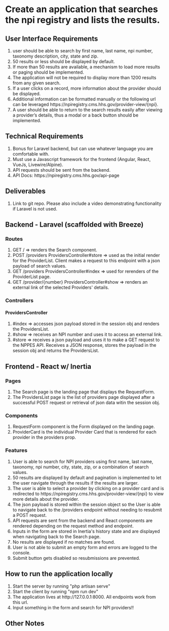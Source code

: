 <h1>Create an application that searches the npi registry and lists the results.</h1>
    <h2>User Interface Requirements</h2>
        <ol>
            <li>user should be able to search by first name, last name, npi number, taxonomy description, city, state and zip.</li>
            <li>50 results or less should be displayed by default.</li>
            <li>If more than 50 results are available, a mechanism to load more results or paging should be implemented.</li>
            <li>The application will not be required to display more than 1200 results from any given search.</li>
            <li>If a user clicks on a record, more information about the provider should be displayed.</li>
            <li>Additional information can be formatted manually or the following url can be leveraged https://npiregistry.cms.hhs.gov/provider-view/{npi}.</li>
            <li>A user should be able to return to the search results easily after viewing a provider’s details, thus a modal or a back button should be implemented.</li>
        </ol>
    <h2>Technical Requirements</h2>
        <ol>
            <li>Bonus for Laravel backend, but can use whatever language you are comfortable with. </li>
            <li>Must use a Javascript framework for the frontend (Angular, React, VueJs,  Livewire/Alpine). </li>
            <li>API requests should be sent from the backend. </li>
            <li>API Docs: https://npiregistry.cms.hhs.gov/api-page </li>
        </ol>
    <h2>Deliverables</h2>
        <ol>
            <li>Link to git repo.  Please also include a video demonstrating functionality if Laravel is not used.</li>
        </ol>

<h2> Backend - Laravel (scaffolded with Breeze) </h2>
    <h3>Routes</h3>
        <ol>
            <li>GET / => renders the Search component.</li>
            <li>POST /providers ProvidersController#store => used as the initial render for the ProviderList. Client makes a request to this endpoint with a json payload of search values. </li>
            <li>GET /providers ProvidersController#index => used for rerenders of the ProviderList page.</li>
            <li>GET /provider/{number} ProvidersController#show => renders an external link of the selected Providers' details.</li>
        </ol>
    <h3>Controllers</h3>
        <h4>ProvidersController</h4>
            <ol>
                <li>#index => accesses json payload stored in the session obj and renders the ProvidersList.</li>
                <li>#show => receives an NPI number and uses it to access an external link.</li>
                <li>#store => receives a json payload and uses it to make a GET request to the NPPES API. Receives a JSON response, stores the payload in the session obj and returns the ProvidersList. </li>
            </ol>
    
<h2>Frontend - React w/ Inertia </h2>
    <h3>Pages</h3>
        <ol>
            <li>The Search page is the landing page that displays the RequestForm.</li>
            <li>The ProvidersList page is the list of providers page displayed after a successful POST request or retrieval of json data witin the session obj.</li>
        </ol>
    <h3>Components </h3>
        <ol>
            <li>RequestForm component is the Form displayed on the landing page.</li>
            <li>ProviderCard is the individual Provider Card that is rendered for each provider in the providers prop.</li>
        </ol>
    <h3>Features</h3>
        <ol>
            <li>User is able to search for NPI providers using first name, last name, taxonomy, npi number, city, state, zip, or a combination of search values.</li>
            <li>50 results are displayed by default and pagination is implemented to let the user navigate through the results if the results are larger.</li>
            <li>The user is able to select a provider by clicking on a provider card and is redirected to https://npiregistry.cms.hhs.gov/provider-view/{npi} to view more details about the provider.</li>
            <li>The json payload is stored within the session object so the User is able to navigate back to the /providers endpoint without needing to resubmit a POST request.</li>
            <li>API requests are sent from the backend and React components are rendered depending on the request method and endpoint.</li>
            <li>Inputs in the form are stored in Inertia's history state and are displayed when navigating back to the Search page.</li>
            <li>No results are displayed if no matches are found.</li>
            <li>User is not able to submit an empty form and errors are logged to the console.</li>
            <li>Submit button gets disabled so resubmissions are prevented.</li>
        </ol>
<h2>How to run the application locally</h2>
    <ol>
        <li>Start the server by running "php artisan serve"</li>
        <li>Start the client by running "npm run dev"</li>
        <li>The application lives at http://127.0.0.1:8000. All endpoints work from this url.</li>
        <li>Input something in the form and search for NPI providers!!</li>
    </ol>
<h2>Other Notes </h2>
